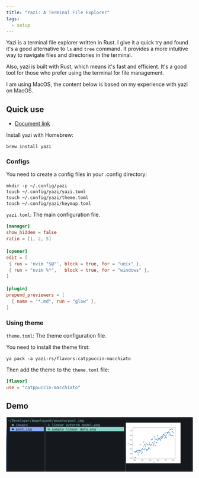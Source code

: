 ```yaml
---
title: "Yazi: A Terminal File Explorer"
tags:
  - setup
---
```


Yazi is a terminal file explorer written in Rust. I give it a quick try and found it's a good alternative to `ls` and `tree` command. It provides a more intuitive way to navigate files and directories in the terminal.

Also, yazi is built with Rust, which means it's fast and efficient. It's a good tool for those who prefer using the terminal for file management.

I am using MacOS, the content below is based on my experience with yazi on MacOS.

## Quick use

- [Document link](https://yazi-rs.github.io/docs/installation)

Install yazi with Homebrew:

```shell
brew install yazi
```

### Configs

You need to create a config files in your .config directory:

```shell
mkdir -p ~/.config/yazi
touch ~/.config/yazi/yazi.toml
touch ~/.config/yazi/theme.toml
touch ~/.config/yazi/keymap.toml
```

`yazi.toml`: The main configuration file.

```toml
[manager]
show_hidden = false
ratio = [1, 2, 5]

[opener]
edit = [
 { run = 'nvim "$@"', block = true, for = "unix" },
 { run = "nvim %*",   block = true, for = "windows" },
]

[plugin]
prepend_previewers = [
  { name = "*.md", run = "glow" },
]
```

### Using theme

`theme.toml`: The theme configuration file.

You need to install the theme first:

```shell
ya pack -a yazi-rs/flavors:catppuccin-macchiato
```

Then add the theme to the `theme.toml` file:

```toml
[flavor]
use = "catppuccin-macchiato"
```

## Demo

![yazi-demo](/assets/post_img/yazi-demo.png)
